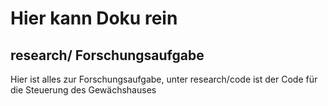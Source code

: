 # Hier kann Doku rein

## research/ Forschungsaufgabe
Hier ist alles zur Forschungsaufgabe, unter research/code ist der Code für die Steuerung des Gewächshauses
